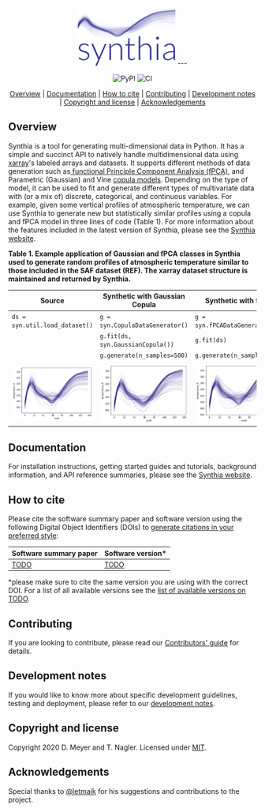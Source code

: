 <div align="center">
  <img src="assets/img/logo.png" alt="synthia" height="120">
  ---
</div>

<div align="center">

  ![PyPI](https://img.shields.io/pypi/v/synthia) ![CI](https://github.com/dmey/synthia/workflows/CI/badge.svg)

  [Overview](#overview) | [Documentation](#documentation) | [How to cite](#how-to-cite) | [Contributing](#contributing) | [Development notes](#development-notes) | [Copyright and license](#copyright-and-license) | [Acknowledgements](#acknowledgements)
</div>

## Overview

Synthia is a tool for generating multi-dimensional data in Python. It has a simple and succinct API to natively handle multidimensional data using [xarray](https://xarray.pydata.org)'s labeled arrays and datasets. It supports different methods of data generation such as[ functional Principle Component Analysis (fPCA)](https://dmey.github.io/synthia/fpca.html), and Parametric (Gaussian) and Vine [copula models](https://dmey.github.io/synthia/copula.html). Depending on the type of model, it can be used to fit and generate different types of multivariate data with (or a mix of) discrete, categorical, and continuous variables. For example, given some vertical profiles of atmospheric temperature, we can use Synthia to generate new but statistically similar profiles using a copula and fPCA model in three lines of code (Table 1). For more information about the features included in the latest version of Synthia, please see the [Synthia website](https://dmey.github.io/synthia).

**Table 1. Example application of Gaussian and fPCA classes in Synthia used to generate random profiles of atmospheric temperature similar to those included in the SAF dataset (REF). The xarray dataset structure is maintained and returned by Synthia.**

| Source                                   | Synthetic with Gaussian Copula                     | Synthetic with fPCA                            |
| ---------------------------------------- | -------------------------------------------------- | ---------------------------------------------- |
| `ds = syn.util.load_dataset()`           | `g = syn.CopulaDataGenerator()`                    | `g = syn.fPCADataGenerator()`                  |
|                                          | `g.fit(ds, syn.GaussianCopula())`                  | `g.fit(ds)`                                    |
|                                          | `g.generate(n_samples=500)`                        | `g.generate(n_samples=500)`                    |
|                                          |                                                    |                                                |
| ![dd](./assets/img/temperature_true.png) | ![dd](./assets/img/temperature_synth_gaussian.png) | ![dd](./assets/img/temperature_synth_fPCA.png) |


## Documentation

For installation instructions, getting started guides and tutorials, background information, and API reference summaries, please see the [Synthia website](https://dmey.github.io/synthia).


## How to cite

Please cite the software summary paper and software version using the following Digital Object Identifiers (DOIs) to [generate citations in your preferred style](https://citation.crosscite.org/):

| Software summary paper | Software version* |
| ---------------------- | ----------------- |
| [TODO](TODO)           | [TODO](TODO)      |

*please make sure to cite the same version you are using with the correct DOI. For a list of all available versions see the [list of available versions on TODO](TODO).


## Contributing

If you are looking to contribute, please read our [Contributors' guide](CONTRIBUTING.md) for details.


## Development notes

If you would like to know more about specific development guidelines, testing and deployment, please refer to our [development notes](DEVELOP.md).


## Copyright and license

Copyright 2020 D. Meyer and T. Nagler. Licensed under [MIT](LICENSE.txt).


## Acknowledgements

Special thanks to [@letmaik](https://github.com/letmaik) for his suggestions and contributions to the project.
